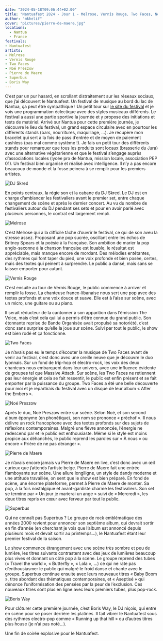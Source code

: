 ```yaml
---
date: "2024-05-18T09:06:44+02:00"
title: "Nantuafest 2024 - Jour 1 - Melrose, Vernis Rouge, Two Faces, Noé Preszow, Pierre de Maere, Superbus, Boris Way"
author: "mkhelif"
cover: "pictures/pierre-de-maere.jpg"
locations:
  - Nantua
  - France
festivals:
- Nantuafest
artists:
- Melrose
- Vernis Rouge
- Two Faces
- Noé Preszow
- Pierre de Maere
- Superbus
- Boris Way
---
```


C’est par un pur hasard, en scrollant distraitement sur les réseaux sociaux, que j’ai découvert le Nantuafest.
Un festival de musique au bord du lac de Nantua, ça peut être sympathique !
Un petit tour sur [le site du festival](https://www.nantuafest.fr/) et je vois une programmation éclectique avec des styles musicaux différents.
Le festival a aussi une partie sportive la journée et y propose des initiations et tests de matériel.
Arrivé sur Nantua pour cette première journée, je découvre le lieu du festival, un grand espace circulaire avec en pourtour les différents stands (bars, nourritures, maquillage, …).
Je récupère mon bracelet qui sert à la fois de pass d’entrée et de moyen de paiement cashless (pas mal comme système !).
Je fais un petit tour des différents stands pour remarquer que tous les produits sont locaux (brasserie du Jura) avec une alternative végétarienne et que le festival s’engage auprès d’associations locales (lycée pro de Nantua, mission locale, association PEP 01).
Un festival bien organisé et réalisé avec intelligence.
Il n’y a pas encore beaucoup de monde et la fosse peinera à se remplir pour les premiers artistes.


![DJ Skred](pictures/dj-skred.jpg)

En points centraux, la régie son et la cabane du DJ Skred.
Le DJ est en charge d’ambiancer les festivaliers avant le premier set, entre chaque changement de scène et après le dernier concert.
Au vu du nombre de festivaliers autour du DJ pendant ses sets et pour en avoir parlé avec plusieurs personnes, le contrat est largement rempli.


![Melrose](pictures/melrose.jpg)

C’est Melrose qui a la difficile tâche d’ouvrir le festival, ce qui de son aveu la stresse assez.
Proposant une pop sucrée, oscillant entre les échos de Britney Spears et la poésie à la française.
Son ambition de marier la pop anglo-saxonne à la chanson française est louable, le résultat est appréciable, mais manque encore de mordant.
Des mélodies entêtantes, des rythmes qui font taper du pied, une voix profonde et bien posée, certes, mais des textes qui peinent à surprendre.
Le public a dansé, mais sans se laisser emporter pour autant.


![Vernis Rouge](pictures/vernis-rouge.jpg)

C’est ensuite au tour de Vernis Rouge, le public commence à arriver et remplir la fosse.
La chanteuse franco-libanaise nous sert une pop avec des textes profonds et une voix douce et suave.
Elle est à l’aise sur scène, avec un micro, une guitare ou au piano.

Il serait réducteur de la cantonner à son apparition dans l’émission The Voice, mais c’est cela qui lui a permis d’être connue du grand public.
Son étonnante reprise de Bande Organisée avait propulsé sa notoriété, c’est donc sans surprise qu’elle la joue sur scène.
Suivi par tout le public, le show est bien rodé et ça fonctionne.


![Two Faces](pictures/two-faces.jpg)

Je n’avais pas eu le temps d’écouter la musique de Two Faces avant de venir au festival, c’est donc avec une oreille neuve que je découvre le duo lyonnais.
Sur un fond de trip-hop et électro-rock, les voix des deux chanteurs nous embarquent dans leur univers, avec une influence évidente de groupes tel que Massive Attack.
Sur scène, les Two Faces ne retiennent pas leur énergie et cela se fait ressentir, le public est enfin présent et se fait emporter par la puissance du groupe.
Two Faces a été une belle découverte pour moi et je repartirais du festival avec un disque de leur album « After the Embers ».


![Noé Preszow](pictures/noe-preszow.jpg)

Après le duo, Noé Preszow entre sur scène.
Selon Noé, et son second album éponyme (en phonétique), son nom se prononce « prèchof ».
Il nous délivre un rock francophone avec des textes profonds sur des sujets de réflexions contemporaines.
Malgré une fièvre annoncée, l’énergie ne redescend par et le public est enthousiaste.
Même si le style est moins propice aux déhanchés, le public reprend les paroles sur « À nous » ou encore « Prière de ne pas déranger ».


![Pierre de Maere](pictures/pierre-de-maere.jpg)

Je n’avais encore jamais vu Pierre de Maere en live, c’est donc avec un œil curieux que j’attends l’artiste belge.
Pierre de Maere fait une entrée flamboyante sur scène. Une allure longiligne, un style de dandy moderne et une attitude travaillée, on sent que le show est bien préparé.
En fond de scène, une énorme plateforme, permet à Pierre de Maere de monter. 
Sa pop, à la fois nostalgique et avant-gardiste charme les festivaliers.
Son set se termine par « Un jour je marierai un ange » suivi de « Mercredi », les deux titres repris en cœur avec ferveur par tout le public.


![Superbus](pictures/superbus.jpg)

Qui ne connaît pas Superbus ?
Le groupe de rock emblématique des années 2000 revient pour annoncer son septième album, qui devrait sortir en fin d’année (en cherchant je vois que l’album est annoncé depuis plusieurs mois et devait sortir au printemps…),
le Nantuafest étant leur premier festival de la saison.

Le show commence étrangement avec une scène très sombre et peu de lumière, les titres suivants contrastent avec des jeux de lumières beaucoup plus vives et donnant un côté pop à la scène.
Le groupe reprend des tubes (« Travel the world », « Butterfly », « Lola », ...) ce qui ne rate pas d’enthousiasmer le public qui malgré le froid danse et chante avec le groupe.
Superbus continue ensuite avec leurs nouveaux titres « Baby Boom », titre abordant des thématiques contemporaines, et « Aseptisé » qui dénonce l’uniformisation des pensées par la peur de l’exclusion.
Ces nouveaux titres sont plus en ligne avec leurs premiers tubes, plus pop-rock.


![Boris Way](pictures/boris-way.jpg)

Pour clôturer cette première journée, c’est Boris Way, le DJ niçois, qui entre en scène pour se poser derrière les platines.
Il fait vibrer le Nantuafest sous des rythmes electro-pop comme « Running up that hill » ou d’autres titres plus house (je n’ai pas noté…).

Une fin de soirée explosive pour le Nantuafest.

